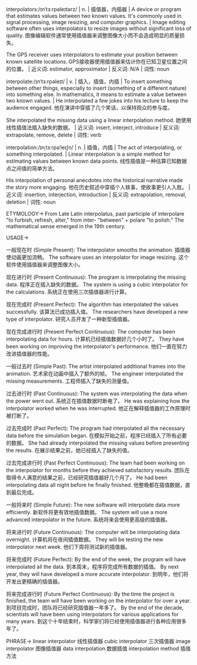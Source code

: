 interpolators:/ɪnˈtɜːrpəleɪtərz/ | n. | 插值器，内插器 | A device or program that estimates values between two known values.  It's commonly used in signal processing, image resizing, and computer graphics. |  Image editing software often uses interpolators to resize images without significant loss of quality. 图像编辑软件通常使用插值器来调整图像大小而不会造成明显的质量损失。

The GPS receiver uses interpolators to estimate your position between known satellite locations. GPS接收器使用插值器来估计你在已知卫星位置之间的位置。 | 近义词: estimator, approximator | 反义词: N/A | 词性: noun

interpolate:/ɪnˈtɜːrpəleɪt/ | v. | 插入，插值，内插 | To insert something between other things, especially to insert (something of a different nature) into something else. In mathematics, it means to estimate a value between two known values. | He interpolated a few jokes into his lecture to keep the audience engaged. 他在演讲中穿插了几个笑话，以保持观众的参与度。

She interpolated the missing data using a linear interpolation method. 她使用线性插值法插入缺失的数据。 | 近义词: insert, interject, introduce | 反义词: extrapolate, remove, delete | 词性: verb

interpolation:/ɪnˌtɜːrpəˈleɪʃn/ | n. | 插值，内插 | The act of interpolating, or something interpolated. |  Linear interpolation is a simple method for estimating values between known data points. 线性插值是一种估算已知数据点之间值的简单方法。

His interpolation of personal anecdotes into the historical narrative made the story more engaging. 他在历史叙述中穿插个人轶事，使故事更引人入胜。 | 近义词: insertion, interjection, introduction | 反义词: extrapolation, removal, deletion | 词性: noun


ETYMOLOGY->
From Late Latin interpolatus, past participle of interpolare "to furbish, refresh, alter," from inter- "between" + polare "to polish." The mathematical sense emerged in the 19th century.


USAGE->

一般现在时 (Simple Present):
The interpolator smooths the animation. 插值器使动画更加流畅。
The software uses an interpolator for image resizing.  这个软件使用插值器来调整图像大小。

现在进行时 (Present Continuous):
The program is interpolating the missing data. 程序正在插入缺失的数据。
The system is using a cubic interpolator for the calculations. 系统正在使用三次插值器进行计算。

现在完成时 (Present Perfect):
The algorithm has interpolated the values successfully. 该算法已成功插入值。
The researchers have developed a new type of interpolator. 研究人员开发了一种新型插值器。

现在完成进行时 (Present Perfect Continuous):
The computer has been interpolating data for hours. 计算机已经插值数据好几个小时了。
They have been working on improving the interpolator's performance. 他们一直在努力改进插值器的性能。

一般过去时 (Simple Past):
The artist interpolated additional frames into the animation. 艺术家在动画中插入了额外的帧。
The engineer interpolated the missing measurements. 工程师插入了缺失的测量值。

过去进行时 (Past Continuous):
The system was interpolating the data when the power went out. 系统正在插值数据时断电了。
He was explaining how the interpolator worked when he was interrupted. 他正在解释插值器的工作原理时被打断了。

过去完成时 (Past Perfect):
The program had interpolated all the necessary data before the simulation began. 在模拟开始之前，程序已经插入了所有必要的数据。
She had already interpolated the missing values before presenting the results. 在展示结果之前，她已经插入了缺失的值。


过去完成进行时 (Past Perfect Continuous):
The team had been working on the interpolator for months before they achieved satisfactory results.  团队在取得令人满意的结果之前，已经研究插值器好几个月了。
He had been interpolating data all night before he finally finished. 他整晚都在插值数据，直到最后完成。

一般将来时 (Simple Future):
The new software will interpolate data more efficiently. 新软件将更有效地插值数据。
The system will use a more advanced interpolator in the future. 系统将来会使用更高级的插值器。

将来进行时 (Future Continuous):
The computer will be interpolating data overnight. 计算机将在夜间插值数据。
They will be testing the new interpolator next week. 他们下周将测试新的插值器。

将来完成时 (Future Perfect):
By the end of the week, the program will have interpolated all the data. 到本周末，程序将完成所有数据的插值。
By next year, they will have developed a more accurate interpolator. 到明年，他们将开发出更精确的插值器。

将来完成进行时 (Future Perfect Continuous):
By the time the project is finished, the team will have been working on the interpolator for over a year. 到项目完成时，团队将已经研究插值器一年多了。
By the end of the decade, scientists will have been using interpolators for various applications for many years. 到这个十年结束时，科学家们将已经使用插值器进行各种应用很多年了。


PHRASE->
linear interpolator 线性插值器
cubic interpolator 三次插值器
image interpolator 图像插值器
data interpolation 数据插值
interpolation method 插值方法
